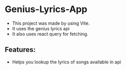 # Genius-Lyrics-App

- This project was made by using Vite.
- It uses the genius lyrics api
- It also uses react query for fetching.

## Features:

- Helps you lookup the lyrics of songs available in api
